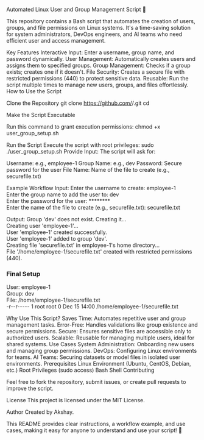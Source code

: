 Automated Linux User and Group Management Script 🚀

This repository contains a Bash script that automates the creation of users, groups, and file permissions on Linux systems. It's a time-saving solution for system administrators, DevOps engineers, and AI teams who need efficient user and access management.

Key Features
Interactive Input: Enter a username, group name, and password dynamically.
User Management: Automatically creates users and assigns them to specified groups.
Group Management: Checks if a group exists; creates one if it doesn't.
File Security: Creates a secure file with restricted permissions (440) to protect sensitive data.
Reusable: Run the script multiple times to manage new users, groups, and files effortlessly.
How to Use the Script

Clone the Repository
git clone https://github.com/<your-username>/<your-repo-name>.git
cd <your-repo-name>

Make the Script Executable

Run this command to grant execution permissions:
chmod +x user_group_setup.sh

Run the Script
Execute the script with root privileges:
sudo ./user_group_setup.sh
Provide Input:
The script will ask for:

Username: e.g., employee-1
Group Name: e.g., dev
Password: Secure password for the user
File Name: Name of the file to create (e.g., securefile.txt)

Example Workflow
Input:
Enter the username to create: employee-1  
Enter the group name to add the user to: dev  
Enter the password for the user: ********  
Enter the name of the file to create (e.g., securefile.txt): securefile.txt  

Output:
Group 'dev' does not exist. Creating it...  
Creating user 'employee-1'...  
User 'employee-1' created successfully.  
User 'employee-1' added to group 'dev'.  
Creating file 'securefile.txt' in employee-1's home directory...  
File '/home/employee-1/securefile.txt' created with restricted permissions (440).

### Final Setup ###
User: employee-1  
Group: dev  
File: /home/employee-1/securefile.txt  
-r--r----- 1 root root 0 Dec 15 14:00 /home/employee-1/securefile.txt

Why Use This Script?
Saves Time: Automates repetitive user and group management tasks.
Error-Free: Handles validations like group existence and secure permissions.
Secure: Ensures sensitive files are accessible only to authorized users.
Scalable: Reusable for managing multiple users, ideal for shared systems.
Use Cases
System Administration: Onboarding new users and managing group permissions.
DevOps: Configuring Linux environments for teams.
AI Teams: Securing datasets or model files in isolated user environments.
Prerequisites
Linux Environment (Ubuntu, CentOS, Debian, etc.)
Root Privileges (sudo access)
Bash Shell
Contributing

Feel free to fork the repository, submit issues, or create pull requests to improve the script.

License
This project is licensed under the MIT License.

Author
Created by Akshay.

This README provides clear instructions, a workflow example, and use cases, making it easy for anyone to understand and use your script! 🚀
